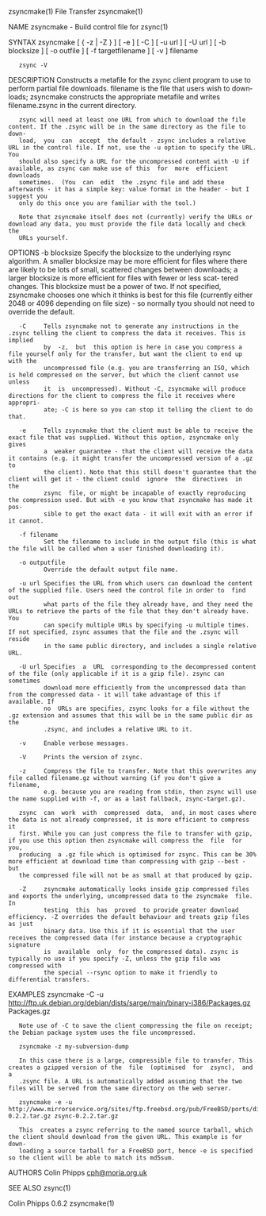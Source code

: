 zsyncmake(1)                                                       File Transfer                                                      zsyncmake(1)

NAME
       zsyncmake - Build control file for zsync(1)

SYNTAX
       zsyncmake [ { -z | -Z } ] [ -e ] [ -C ] [ -u url ] [ -U url ] [ -b blocksize ] [ -o outfile ] [ -f targetfilename ] [ -v ] filename

       zsync -V

DESCRIPTION
       Constructs  a metafile for the zsync client program to use to perform partial file downloads. filename is the file that users wish to down‐
       loads; zsyncmake constructs the appropriate metafile and writes filename.zsync in the current directory.

       zsync will need at least one URL from which to download the file content. If the .zsync will be in the same directory as the file to  down‐
       load,  you  can  accept  the default - zsync includes a relative URL in the control file. If not, use the -u option to specify the URL. You
       should also specify a URL for the uncompressed content with -U if available, as zsync can make use of this  for  more  efficient  downloads
       sometimes.  (You  can  edit  the .zsync file and add these afterwards - it has a simple key: value format in the header - but I suggest you
       only do this once you are familiar with the tool.)

       Note that zsyncmake itself does not (currently) verify the URLs or download any data, you must provide the file data locally and check  the
       URLs yourself.

OPTIONS
       -b blocksize
              Specify  the blocksize to the underlying rsync algorithm. A smaller blocksize may be more efficient for files where there are likely
              to be lots of small, scattered changes between downloads; a larger blocksize is more efficient for files with fewer  or  less  scat‐
              tered  changes. This blocksize must be a power of two. If not specified, zsyncmake chooses one which it thinks is best for this file
              (currently either 2048 or 4096 depending on file size) - so normally tyou should not need to override the default.

       -C     Tells zsyncmake not to generate any instructions in the .zsync telling the client to compress the data it receives. This is  implied
              by  -z,  but  this option is here in case you compress a file yourself only for the transfer, but want the client to end up with the
              uncompressed file (e.g. you are transferring an ISO, which is held compressed on the server, but which the client cannot use  unless
              it  is  uncompressed). Without -C, zsyncmake will produce directions for the client to compress the file it receives where appropri‐
              ate; -C is here so you can stop it telling the client to do that.

       -e     Tells zsyncmake that the client must be able to receive the exact file that was supplied. Without this option, zsyncmake only  gives
              a  weaker guarantee - that the client will receive the data it contains (e.g. it might transfer the uncompressed version of a .gz to
              the client). Note that this still doesn't guarantee that the client will get it - the client could  ignore  the  directives  in  the
              zsync  file, or might be incapable of exactly reproducing the compression used. But with -e you know that zsyncmake has made it pos‐
              sible to get the exact data - it will exit with an error if it cannot.

       -f filename
              Set the filename to include in the output file (this is what the file will be called when a user finished downloading it).

       -o outputfile
              Override the default output file name.

       -u url Specifies the URL from which users can download the content of the supplied file. Users need the control file in order to  find  out
              what parts of the file they already have, and they need the URLs to retrieve the parts of the file that they don't already have. You
              can specify multiple URLs by specifying -u multiple times. If not specified, zsync assumes that the file and the .zsync will  reside
              in the same public directory, and includes a single relative URL.

       -U url Specifies  a  URL  corresponding to the decompressed content of the file (only applicable if it is a gzip file). zsync can sometimes
              download more efficiently from the uncompressed data than from the compressed data - it will take advantage of this if available. If
              no  URLs are specifies, zsync looks for a file without the .gz extension and assumes that this will be in the same public dir as the
              .zsync, and includes a relative URL to it.

       -v     Enable verbose messages.

       -V     Prints the version of zsync.

       -z     Compress the file to transfer. Note that this overwrites any file called filename.gz without warning (if you don't give a  filename,
              e.g. because you are reading from stdin, then zsync will use the name supplied with -f, or as a last fallback, zsync-target.gz).

       zsync  can  work  with  compressed  data,  and, in most cases where the data is not already compressed, it is more efficient to compress it
       first. While you can just compress the file to transfer with gzip, if you use this option then zsyncmake will compress the  file  for  you,
       producing  a .gz file which is optimised for zsync. This can be 30% more efficient at download time than compressing with gzip --best - but
       the compressed file will not be as small at that produced by gzip.

       -Z     zsyncmake automatically looks inside gzip compressed files and exports the underlying, uncompressed data to the zsyncmake  file.  In
              testing  this  has  proved  to provide greater download efficiency. -Z overrides the default behaviour and treats gzip files as just
              binary data. Use this if it is essential that the user receives the compressed data (for instance because a cryptographic  signature
              is  available  only  for the compressed data). zsync is typically no use if you specify -Z, unless the gzip file was compressed with
              the special --rsync option to make it friendly to differential transfers.

EXAMPLES
       zsyncmake -C -u http://ftp.uk.debian.org/debian/dists/sarge/main/binary-i386/Packages.gz Packages.gz

       Note use of -C to save the client compressing the file on receipt; the Debian package system uses the file uncompressed.

       zsyncmake -z my-subversion-dump

       In this case there is a large, compressible file to transfer. This creates a gzipped version of the  file  (optimised  for  zsync),  and  a
       .zsync file. A URL is automatically added assuming that the two files will be served from the same directory on the web server.

       zsyncmake -e -u http://www.mirrorservice.org/sites/ftp.freebsd.org/pub/FreeBSD/ports/distfiles/zsync-0.2.2.tar.gz zsync-0.2.2.tar.gz

       This  creates a zsync referring to the named source tarball, which the client should download from the given URL. This example is for down‐
       loading a source tarball for a FreeBSD port, hence -e is specified so the client will be able to match its md5sum.

AUTHORS
       Colin Phipps <cph@moria.org.uk>

SEE ALSO
       zsync(1)

Colin Phipps                                                           0.6.2                                                          zsyncmake(1)
